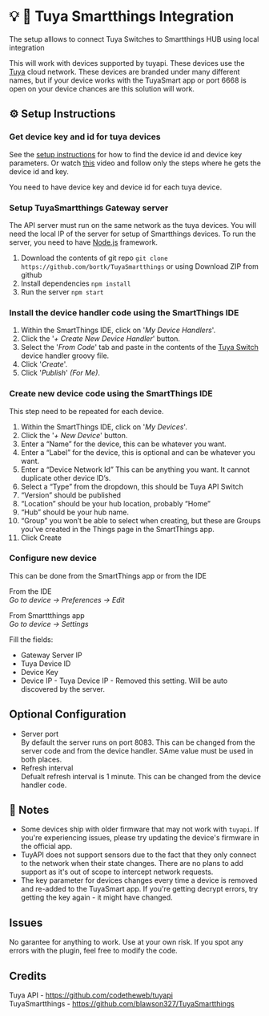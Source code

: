 # 💡 🔌 Tuya Smartthings Integration 

The setup alllows to connect Tuya Switches to Smartthings HUB using local integration

This will work with devices supported by tuyapi. These devices use the [Tuya](http://tuya.com) cloud network. These devices are branded under many different names, but if your device works with the TuyaSmart app or port 6668 is open on your device chances are this solution will work.

## ⚙️ Setup Instructions

### Get device key and id for tuya devices

See the [setup instructions](docs/SETUP.md) for how to find the device id and device key parameters.
Or watch [this](https://www.youtube.com/watch?v=oq0JL_wicKg) video and follow only the steps where he gets the device id and key.  

You need to have device key and device id for each tuya device.

### Setup TuyaSmartthings Gateway server 

The API server must run on the same network as the tuya devices. 
You will need the local IP of the server for setup of Smartthings devices.
To run the server, you need to have [Node.js](https://nodejs.org/) framework.

1. Download the contents of git repo
  `git clone https://github.com/bortk/TuyaSmartthings` or using Download ZIP from github
2. Install dependencies
  `npm install`
3. Run the server
  `npm start`

### Install the device handler code using the SmartThings IDE

1. Within the SmartThings IDE, click on '*My Device Handlers*'.
2. Click the '*+ Create New Device Handler*' button. 
3. Select the '*From Code*' tab and paste in the contents of the [Tuya Switch](https://github.com/bortk/TuyaSmartthings/blob/master/devicetypes/tuyasmartthings/tuya-switch.src/tuya-switch.groovy) device handler groovy file.
4. Click '*Create*'.
5. Click '*Publish*' *(For Me)*.

### Create new device code using the SmartThings IDE

This step need to be repeated for each device.

1. Within the SmartThings IDE, click on '*My Devices*'.
2. Click the '*+ New Device*' button. 
3. Enter a “Name” for the device, this can be whatever you want.
4. Enter a “Label” for the device, this is optional and can be whatever you want.
5. Enter a “Device Network Id” This can be anything you want. It cannot duplicate other device ID’s. 
6. Select a “Type” from the dropdown, this should be Tuya API Switch
7. “Version” should be published
8. “Location” should be your hub location, probably “Home”
9. “Hub” should be your hub name.
10. “Group” you won’t be able to select when creating, but these are Groups you’ve created in the Things page in the SmartThings app.
11. Click Create

### Configure new device
This can be done from the SmartThings app or from the IDE

From the IDE <br>
_Go to device -> Preferences -> Edit_

From Smarttthings app <br>
_Go to device -> Settings_

Fill the fields:
* Gateway Server IP 
* Tuya Device ID 
* Device Key 
* Device IP - Tuya Device IP - Removed this setting. Will be auto discovered by the server.


## Optional Configuration

* Server port <br>
  By default the server runs on port 8083. This can be changed from the server code and from the device handler. SAme value must be used in both places.
* Refresh interval <br>
  Defualt refresh interval is 1 minute. This can be changed from the device handler code. 

## 📝 Notes
- Some devices ship with older firmware that may not work with `tuyapi`.  If you're experiencing issues, please try updating the device's firmware in the official app.
- TuyAPI does not support sensors due to the fact that they only connect to the network when their state changes. There are no plans to add support as it's out of scope to intercept network requests.
- The key parameter for devices changes every time a device is removed and re-added to the TuyaSmart app.  If you're getting decrypt errors, try getting the key again - it might have changed.

## Issues
No garantee for anything to work. Use at your own risk.
If you spot any errors with the plugin, feel free to modify the code.

## Credits
Tuya API - https://github.com/codetheweb/tuyapi <br>
TuyaSmartthings - https://github.com/blawson327/TuyaSmartthings
